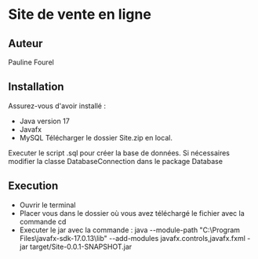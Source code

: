 # Site de vente en ligne
## Auteur
Pauline Fourel

## Installation
Assurez-vous d'avoir installé :
- Java version 17
- Javafx
- MySQL
Télécharger le dossier Site.zip en local.

Executer le script .sql pour créer la base de données. Si nécessaires modifier la classe DatabaseConnection dans le package Database

## Execution
- Ouvrir le terminal
- Placer vous dans le dossier où vous avez téléchargé le fichier avec la commande cd
- Executer le jar avec la commande : java --module-path "C:\Program Files\javafx-sdk-17.0.13\lib" --add-modules javafx.controls,javafx.fxml -jar target/Site-0.0.1-SNAPSHOT.jar
